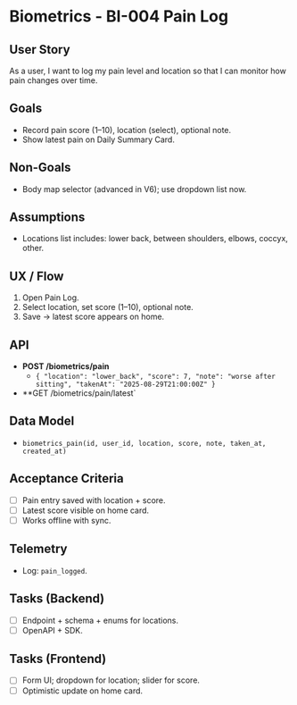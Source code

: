 # Biometrics - BI-004 Pain Log

## User Story

As a user, I want to log my pain level and location so that I can monitor how pain changes over time.

## Goals

- Record pain score (1–10), location (select), optional note.
- Show latest pain on Daily Summary Card.

## Non-Goals

- Body map selector (advanced in V6); use dropdown list now.

## Assumptions

- Locations list includes: lower back, between shoulders, elbows, coccyx, other.

## UX / Flow

1. Open Pain Log.
2. Select location, set score (1–10), optional note.
3. Save → latest score appears on home.

## API

- **POST /biometrics/pain**
  - `{ "location": "lower_back", "score": 7, "note": "worse after sitting", "takenAt": "2025-08-29T21:00:00Z" }`
- \*\*GET /biometrics/pain/latest`

## Data Model

- `biometrics_pain(id, user_id, location, score, note, taken_at, created_at)`

## Acceptance Criteria

- [ ] Pain entry saved with location + score.
- [ ] Latest score visible on home card.
- [ ] Works offline with sync.

## Telemetry

- Log: `pain_logged`.

## Tasks (Backend)

- [ ] Endpoint + schema + enums for locations.
- [ ] OpenAPI + SDK.

## Tasks (Frontend)

- [ ] Form UI; dropdown for location; slider for score.
- [ ] Optimistic update on home card.
